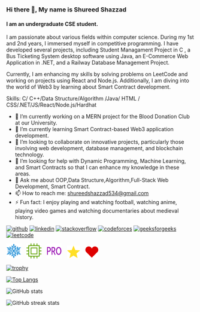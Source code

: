 ### Hi there 👋, My name is Shureed Shazzad
#### I am an undergraduate CSE student.


I am passionate about various fields within computer science. During my 1st and 2nd years, I immersed myself in competitive programming. I have developed several projects, including  Student Managament Project in C , a Bus Ticketing System desktop software using Java, an E-Commerce Web Application in .NET, and a Railway Database Management Project.

Currently, I am enhancing my skills by solving problems on LeetCode and working on projects using React and Node.js. Additionally, I am diving into the world of Web3 by learning about Smart Contract development.



Skills: C/ C++/Data Structure/Algorithm /Java/ HTML / CSS/.NET/JS/React/Node.js/Hardhat

- 🔭 I’m currently working on  a MERN project for the Blood Donation Club at our University. 
- 🌱 I’m currently learning Smart Contract-based Web3 application development. 
- 👯 I’m looking to collaborate on innovative projects, particularly those involving web development, database management, and blockchain technology. 
- 🤔 I’m looking for help with Dynamic Programming, Machine Learning, and Smart Contracts so that I can enhance my knowledge in these areas. 
- 💬 Ask me about OOP,Data Structure,Algorithm,Full-Stack Web Development, Smart Contract. 
- 📫 How to reach me: shureedshazzad534@gmail.com 
- ⚡ Fun fact: I enjoy playing and watching football, watching anime, playing video games and watching documentaries about medieval history. 


[<img src='https://cdn.jsdelivr.net/npm/simple-icons@3.0.1/icons/github.svg' alt='github' height='40'>](https://github.com/shureedshazzad)  [<img src='https://cdn.jsdelivr.net/npm/simple-icons@3.0.1/icons/linkedin.svg' alt='linkedin' height='40'>](https://www.linkedin.com/in/shureed-shazzad-663b17245/overlay/about-this-profile/?lipi=urn%3Ali%3Apage%3Ad_flagship3_profile_view_base%3B93IEzd8%2FTzCSeiM7S7u0oA%3D%3D)  [<img src='https://cdn.jsdelivr.net/npm/simple-icons@3.0.1/icons/stackoverflow.svg' alt='stackoverflow' height='40'>](https://stackoverflow.com/users/21158734/shureed-shazzad)  [<img src='https://cdn.jsdelivr.net/npm/simple-icons@3.0.1/icons/codeforces.svg' alt='codeforces' height='40'>](https://codeforces.com/profile/shureedshazzad534)  [<img src='https://cdn.jsdelivr.net/npm/simple-icons@3.0.1/icons/geeksforgeeks.svg' alt='geeksforgeeks' height='40'>](https://www.geeksforgeeks.org/user/shureedshazzad534/)  [<img src='https://cdn.jsdelivr.net/npm/simple-icons@3.0.1/icons/leetcode.svg' alt='leetcode' height='40'>](https://leetcode.com/u/Shureed/#:~:text=Premium-,Shureed%20Shazzad,-Shureed)  

<a href='https://archiveprogram.github.com/'><img src='https://raw.githubusercontent.com/acervenky/animated-github-badges/master/assets/acbadge.gif' width='40' height='40'></a> <a href='https://docs.github.com/en/developers'><img src='https://raw.githubusercontent.com/acervenky/animated-github-badges/master/assets/devbadge.gif' width='40' height='40'></a> <a href='https://github.com/pricing'><img src='https://raw.githubusercontent.com/acervenky/animated-github-badges/master/assets/pro.gif' width='40' height='40'></a> <a href='https://stars.github.com/'><img src='https://raw.githubusercontent.com/acervenky/animated-github-badges/master/assets/starbadge.gif' width='35' height='35'></a> <a href='https://docs.github.com/en/github/supporting-the-open-source-community-with-github-sponsors'><img src='https://raw.githubusercontent.com/acervenky/animated-github-badges/master/assets/sponsorbadge.gif' width='35' height='35'></a> 

[![trophy](https://github-profile-trophy.vercel.app/?username=shureedshazzad)](https://github.com/ryo-ma/github-profile-trophy)

[![Top Langs](https://github-readme-stats.vercel.app/api/top-langs/?username=shureedshazzad)](https://github.com/anuraghazra/github-readme-stats)

![GitHub stats](https://github-readme-stats.vercel.app/api?username=shureedshazzad&show_icons=true&count_private=true)  

![GitHub streak stats](https://streak-stats.demolab.com/?user=shureedshazzad)  

